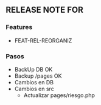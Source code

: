 ## RELEASE NOTE FOR
### Features
- FEAT-REL-REORGANIZ

### Pasos
- BackUp DB     OK
- Backup /pages OK
- Cambios en DB
- Cambios en src
    - Actualizar pages/riesgo.php